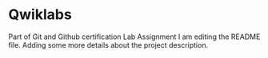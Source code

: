 
# Qwiklabs
Part of Git and Github certification Lab Assignment
I am editing the README file. Adding some more details about the project description.

